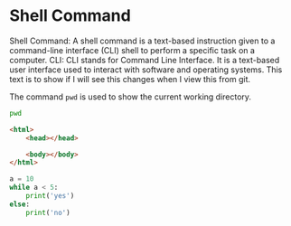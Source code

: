 # Shell Command
Shell Command: A shell command is a text-based instruction given to a command-line interface (CLI) shell to perform a specific task on a computer.
CLI: CLI stands for Command Line Interface. It is a text-based user interface used to interact with software and operating systems. This text is to show if I will see this changes when I view this from git.

The command `pwd` is used to show the current working directory. 
```sh
pwd
```

```html
<html>
    <head></head>

    <body></body>
</html>

```

```python
a = 10
while a < 5:
    print('yes')
else:
    print('no')
```

